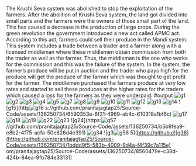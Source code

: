 The Krushi Seva system was abolished to stop the exploitation of the farmers. After the abolition of Krushi Seva system, the land got divided into small parts and the farmers were the owners of those small part of the land. This has caused a decrease in the production of large crops. During the green revolution the government introduced a new act called APMC act. According to  this act, farmers could sell their produce in the Mandi system. This system includes a trade between a trader and a farmer along with a licensed middleman where these middlemen obtain commission from both the trader as well as the farmer. Thus, the middleman is the one who works for the commission and this was the failure of the system. In the system, the farmer’s produce will be put in auction and the trader who pays high for the produce will get the produce of the farmer which was thought to get profit for the farmer. The middlemen purchased the farmers produce at very low rates and started to sell these produces at the higher rates for the traders which caused a loss for the farmers as they were underpaid.
#output
![g1](https://github.com/pranitajagtap25/Source-Code/assets/136250734/fd1c7f9f-eea4-4ec5-82e3-b9b1d4dc20a0)
![g2](https://github.com/pranitajagtap25/Source-Code/assets/136250734/3c6869f3-dc6e-492c-9eeb-19e8c7433363)
![g3](https://github.com/pranitajagtap25/Source-Code/assets/136250734/4be547cf-4cd7-44b2-80a5-834d60c7685e)
![g4](https://github.com/pranitajagtap25/Source-Code/assets/136250734/e0212080-664a-444c-b005-6e1664eecd34)
![g5](https://github.com/pranitajagtap25/Source-Code/assets/136250734/e246800b-1103-41aa-984d-05f7e42f87a6)
![g7](https://github.com/pranitajagtap25/Source-Code/assets/136250734/131188ef-cb73-4602-9cce-13a65a810458)
![g8](https://github.com/pranitajagtap25/Source-Code/assets/136250734/3ab85367-5fe4-4f47-b612-bd7eb3f8ffe5)
![g9](https://github.com/pranitajagtap25/Source-Code/assets/136250734/9b0d7969-79ed-4ffd-8ab7-616d919a549b)
![g10](https://github.com/pranitajagtap25/Source-Code/assets/136250734/7d293ee6-6c09-4232-9024-881652828233)
![g11](https://github.com/pranitajagtap25/Source-Code/assets/136250734/9da5f8fc-bbe5-42f6-8d44-5b7d205dde46)
![g12](https://github.com/pranitajagtap25/Source-Code/assets/136250734/214323d8-ecc6-4414-9e4e-eff2000d6108)
![g13](https://github.com/pranitajagtap25/Source-Code/assets/136250734/bd493ba1-b4e5-4457-8653-1946d778899a)
![g14](https://github.com/pranitajagtap25/Source-Code/assets/136250734/516ccd50-cf39-41f5-bd5f-f9bc932f3b28)
![g15](http![g16](https://github.com/pranitajagtap25/Source-Code/assets/136250734/3371689a-e508-4f8a-8b2a-b413e33f7aab)
s://github.com/pranitajagtap25/Source-Code/assets/136250734/6590353e-6f21-4969-ab4c-610318a1bf6c)
![g17](https://github.com/pranitajagtap25/Source-Code/assets/136250734/7d6e11fd-e177-44b4-b03f-c1febfbe4975)
![g18](https://github.com/pranitajagtap25/Source-Code/assets/136250734/efe271fd-d20b-453b-a1f7-283eace8595c)
![g19](https://github.com/pranitajagtap25/Source-Code/assets/136250734/8975e6de-a4ea-472b-8b1e-83e123a5f770)
![g22](https://github.com/pranitajagtap25/Source-Code/assets/136250734/f6acfc35-50be-4e23-abf4-20f36e4bdad4)
![g23](https://github.com/pranitajagtap25/Source-Code/assets/136250734/1131639b-84f1-421b-a2db-512a8be27167)
![g24](https:![g57](https://github.com/pranitajagtap25/Source-Code/assets/136250734/49e777f7-3fbc-4b52-919c-cf38e8ba2ec8)
//github.com/pranitajagtap25/Source-Code/assets/136250734/b5b9fea9-e8b2-4f75-acfa-50e826d4e391)
![g34](https://github.com/pranitajagtap25/Source-Code/assets/136250734/df4055a8-0eb0-40cc-94b6-cea83f7804f3)
![g3![g56](https://github.com/pranitajagtap25/Source-Code/assets/136250734/73c95543-f6fb-4725-a158-c6ff632dea0c)
5](https://github.c![g36](https://github.com/pranitajagtap25/Source-Code/assets/136250734/1bddd9f5-583b-4009-9d4a-f4f39c7a115e)
om/pranitajagtap25/Source-Code/assets/136250734/8560479e-c38d-424b-84ea-9fb784e33131)

